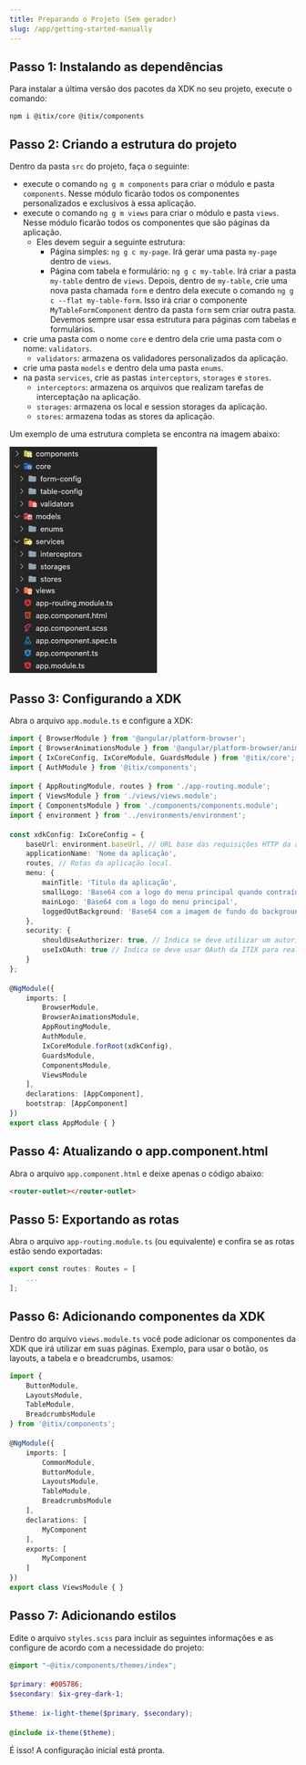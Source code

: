 ```yaml
---
title: Preparando o Projeto (Sem gerador)
slug: /app/getting-started-manually
---
```


## Passo 1: Instalando as dependências

Para instalar a última versão dos pacotes da XDK no seu projeto, execute o comando:

``` shell
npm i @itix/core @itix/components
```

## Passo 2: Criando a estrutura do projeto

Dentro da pasta `src` do projeto, faça o seguinte:

* execute o comando `ng g m components` para criar o módulo e pasta `components`. Nesse módulo ficarão todos os componentes personalizados e exclusivos à essa aplicação.
* execute o comando `ng g m views` para criar o módulo e pasta `views`. Nesse módulo ficarão todos os componentes que são páginas da aplicação.
  + Eles devem seguir a seguinte estrutura:
    - Página simples: `ng g c my-page`. Irá gerar uma pasta `my-page` dentro de `views`.
    - Página com tabela e formulário: `ng g c my-table`. Irá criar a pasta `my-table` dentro de `views`. Depois, dentro de `my-table`, crie uma nova pasta chamada `form` e dentro dela execute o comando `ng g c --flat my-table-form`. Isso irá criar o componente `MyTableFormComponent` dentro da pasta `form` sem criar outra pasta. Devemos sempre usar essa estrutura para páginas com tabelas e formulários.
* crie uma pasta com o nome `core` e dentro dela crie uma pasta com o nome: `validators`.
  + `validators`: armazena os validadores personalizados da aplicação.
* crie uma pasta `models` e dentro dela uma pasta `enums`.
* na pasta `services`, crie as pastas `interceptors`,  `storages` e `stores`.
  + `interceptors`: armazena os arquivos que realizam tarefas de interceptação na aplicação.
  + `storages`: armazena os local e session storages da aplicação.
  + `stores`: armazena todas as stores da aplicação.

Um exemplo de uma estrutura completa se encontra na imagem abaixo:

![Estrutura de pastas](/img/folder_structure.png)

## Passo 3: Configurando a XDK

Abra o arquivo `app.module.ts` e configure a XDK:

``` ts
import { BrowserModule } from '@angular/platform-browser';
import { BrowserAnimationsModule } from '@angular/platform-browser/animations';
import { IxCoreConfig, IxCoreModule, GuardsModule } from '@itix/core';
import { AuthModule } from '@itix/components';

import { AppRoutingModule, routes } from './app-routing.module';
import { ViewsModule } from './views/views.module';
import { ComponentsModule } from './components/components.module';
import { environment } from '../environments/environment';

const xdkConfig: IxCoreConfig = {
    baseUrl: environment.baseUrl, // URL base das requisições HTTP da aplicação cliente.
    applicationName: 'Nome da aplicação',
    routes, // Rotas da aplicação local.
    menu: {
        mainTitle: 'Título da aplicação',
        smallLogo: 'Base64 com a logo do menu principal quando contraído.',
        mainLogo: 'Base64 com a logo do menu principal',
        loggedOutBackground: 'Base64 com a imagem de fundo do background da tela de logout.'
    },
    security: {
        shouldUseAuthorizer: true, // Indica se deve utilizar um autorizador para fazer a autenticação.
        useIxOAuth: true // Indica se deve usar OAuth da ITIX para realizar a autenticação das requisições.
    }
};

@NgModule({
    imports: [
        BrowserModule,
        BrowserAnimationsModule,
        AppRoutingModule,
        AuthModule,
        IxCoreModule.forRoot(xdkConfig),
        GuardsModule,
        ComponentsModule,
        ViewsModule
    ],
    declarations: [AppComponent],
    bootstrap: [AppComponent]
})
export class AppModule { }

```

## Passo 4: Atualizando o app.component.html

Abra o arquivo `app.component.html` e deixe apenas o código abaixo:

``` html
<router-outlet></router-outlet>
```

## Passo 5: Exportando as rotas

Abra o arquivo `app-routing.module.ts` (ou equivalente) e confira se as rotas estão sendo exportadas:

``` ts
export const routes: Routes = [ 
    ...
];
```

## Passo 6: Adicionando componentes da XDK

Dentro do arquivo `views.module.ts` você pode adicionar os componentes da XDK que irá utilizar em suas páginas. Exemplo, para usar o botão, os layouts, a tabela e o breadcrumbs, usamos:

``` ts
import {
    ButtonModule,
    LayoutsModule,
    TableModule,
    BreadcrumbsModule
} from '@itix/components';

@NgModule({
    imports: [
        CommonModule,
        ButtonModule,
        LayoutsModule,
        TableModule,
        BreadcrumbsModule
    ],
    declarations: [
        MyComponent
    ],
    exports: [
        MyComponent
    ]
})
export class ViewsModule { }
```

## Passo 7: Adicionando estilos

Edite o arquivo `styles.scss` para incluir as seguintes informações e as configure de acordo com a necessidade do projeto:

```scss
@import "~@itix/components/themes/index";

$primary: #005786;
$secondary: $ix-grey-dark-1;

$theme: ix-light-theme($primary, $secondary);

@include ix-theme($theme);
```

É isso! A configuração inicial está pronta.
